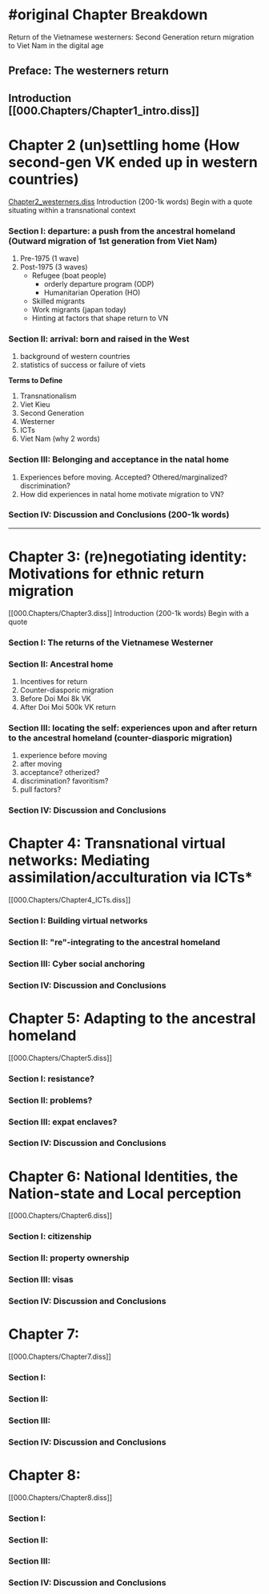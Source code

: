 # #original Chapter Breakdown

Return of the Vietnamese westerners: Second Generation return migration to Viet Nam in the digital age

## Preface: The westerners return
## Introduction [[000.Chapters/Chapter1_intro.diss]]

# Chapter 2 (un)settling home (How second-gen VK ended up in western countries) 
[Chapter2_westerners.diss](000.Chapters/Chapter2_westerners.diss.md)
Introduction (200-1k words) 
Begin with a quote 
situating within a transnational context 

### Section I: departure: a push from the ancestral homeland (Outward migration of 1st generation from Viet Nam)
1. Pre-1975 (1 wave)
2. Post-1975 (3 waves)
	* Refugee (boat people)
		* orderly departure program (ODP)
		* Humanitarian Operation (HO)
	* Skilled migrants
	* Work migrants (japan today)
	* Hinting at factors that shape return to VN

### Section II: arrival: born and raised in the West
1. background of western countries
2. statistics of success or failure of viets

**Terms to Define**
1. Transnationalism
2. Viet Kieu
3. Second Generation
4. Westerner
5. ICTs
6. Viet Nam (why 2 words)

### Section III: Belonging and acceptance in the natal home
1. Experiences before moving. Accepted? Othered/marginalized? discrimination? 
2. How did experiences in natal home motivate migration to VN?

### Section IV: Discussion and Conclusions (200-1k words)

-----
# Chapter 3: (re)negotiating identity: Motivations for ethnic return migration
[[000.Chapters/Chapter3.diss]]
Introduction (200-1k words) 
Begin with a quote 

### Section I: The returns of the Vietnamese Westerner


### Section II: Ancestral home
1. Incentives for return
2. Counter-diasporic migration
3. Before Doi Moi 8k VK
4. After Doi Moi 500k VK return

### Section III: locating the self: experiences upon and after return to the ancestral homeland (counter-diasporic migration)
1. experience before moving 
2. after moving
3. acceptance? otherized?
4. discrimination? favoritism?
4. pull factors? 

### Section IV: Discussion and Conclusions

# Chapter 4: Transnational virtual networks: Mediating assimilation/acculturation via ICTs*
[[000.Chapters/Chapter4_ICTs.diss]]

### Section I: Building virtual networks
### Section II: "re"-integrating to the ancestral homeland
### Section III: Cyber social anchoring 
### Section IV: Discussion and Conclusions

# Chapter 5: Adapting to the ancestral homeland
[[000.Chapters/Chapter5.diss]]
### Section I: resistance?
### Section II: problems?
### Section III: expat enclaves?
### Section IV: Discussion and Conclusions
 
# Chapter 6: National Identities, the Nation-state and Local perception
[[000.Chapters/Chapter6.diss]]
### Section I: citizenship
### Section II: property ownership
### Section III: visas
### Section IV: Discussion and Conclusions

# Chapter 7: 
[[000.Chapters/Chapter7.diss]]
### Section I: 
### Section II: 
### Section III: 
### Section IV: Discussion and Conclusions

# Chapter 8: 
[[000.Chapters/Chapter8.diss]]
### Section I: 
### Section II: 
### Section III: 
### Section IV: Discussion and Conclusions